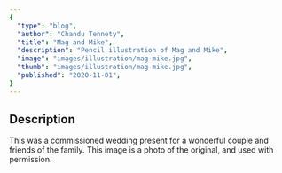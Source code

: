 ```yaml
---
{
  "type": "blog",
  "author": "Chandu Tennety",
  "title": "Mag and Mike",
  "description": "Pencil illustration of Mag and Mike",
  "image": "images/illustration/mag-mike.jpg",
  "thumb": "images/illustration/mag-mike.jpg",
  "published": "2020-11-01",
}
---
```


## Description

This was a commissioned wedding present for a wonderful couple and friends of the family. This image is a photo of the original, and used with permission.
